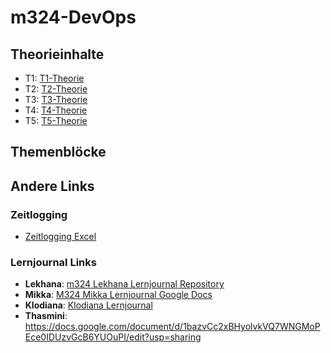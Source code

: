 # m324-DevOps

## Theorieinhalte

- T1: [T1-Theorie](/T1-CALMS.md)
- T2: [T2-Theorie](/Theorie/T2-TheThreeWays.md)
- T3: [T3-Theorie](/Theorie/T3-DevOps-Prozesse.md)
- T4: [T4-Theorie](/Theorie/T4-CI.md)
- T5: [T5-Theorie](/Theorie/T5-CD.md)


## Themenblöcke

## Andere Links

### Zeitlogging
- [Zeitlogging Excel](https://rsrg-my.sharepoint.com/:x:/p/lekhana_godugunuri/EShaFkzQe8hGq_W9SnPhz_EBsyKsxPtGweS5vNaNDGJf4g)

### Lernjournal Links
- **Lekhana**: [m324 Lekhana Lernjournal Repository](https://github.com/lekhanagodugunuri/m324-Lekhana-Lernjournal.git)
- **Mikka**: [M324 Mikka Lernjournal Google Docs](https://docs.google.com/document/d/15DKvZnX8lJ5dWh8cs9UOCHVRk-OcvA73hl9oVT5KgK8/edit?usp=sharing)
- **Klodiana**: [Klodiana Lernjournal](https://github.com/klodianaxhe/m324_Lernjournal.git)
- **Thasmini**: https://docs.google.com/document/d/1bazvCc2xBHyolvkVQ7WNGMoPEce0IDUzvGcB6YUOuPI/edit?usp=sharing
